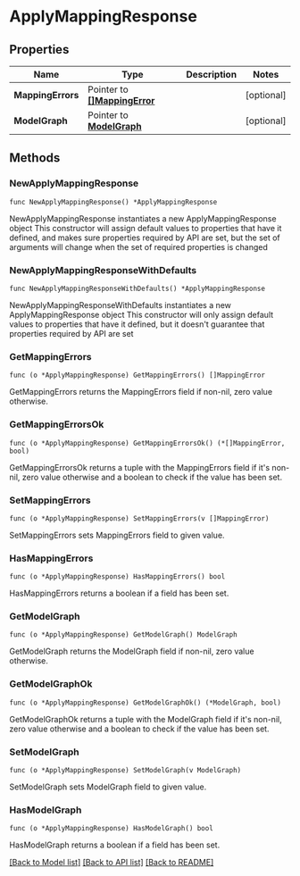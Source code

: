 # ApplyMappingResponse

## Properties

Name | Type | Description | Notes
------------ | ------------- | ------------- | -------------
**MappingErrors** | Pointer to [**[]MappingError**](MappingError.md) |  | [optional] 
**ModelGraph** | Pointer to [**ModelGraph**](ModelGraph.md) |  | [optional] 

## Methods

### NewApplyMappingResponse

`func NewApplyMappingResponse() *ApplyMappingResponse`

NewApplyMappingResponse instantiates a new ApplyMappingResponse object
This constructor will assign default values to properties that have it defined,
and makes sure properties required by API are set, but the set of arguments
will change when the set of required properties is changed

### NewApplyMappingResponseWithDefaults

`func NewApplyMappingResponseWithDefaults() *ApplyMappingResponse`

NewApplyMappingResponseWithDefaults instantiates a new ApplyMappingResponse object
This constructor will only assign default values to properties that have it defined,
but it doesn't guarantee that properties required by API are set

### GetMappingErrors

`func (o *ApplyMappingResponse) GetMappingErrors() []MappingError`

GetMappingErrors returns the MappingErrors field if non-nil, zero value otherwise.

### GetMappingErrorsOk

`func (o *ApplyMappingResponse) GetMappingErrorsOk() (*[]MappingError, bool)`

GetMappingErrorsOk returns a tuple with the MappingErrors field if it's non-nil, zero value otherwise
and a boolean to check if the value has been set.

### SetMappingErrors

`func (o *ApplyMappingResponse) SetMappingErrors(v []MappingError)`

SetMappingErrors sets MappingErrors field to given value.

### HasMappingErrors

`func (o *ApplyMappingResponse) HasMappingErrors() bool`

HasMappingErrors returns a boolean if a field has been set.

### GetModelGraph

`func (o *ApplyMappingResponse) GetModelGraph() ModelGraph`

GetModelGraph returns the ModelGraph field if non-nil, zero value otherwise.

### GetModelGraphOk

`func (o *ApplyMappingResponse) GetModelGraphOk() (*ModelGraph, bool)`

GetModelGraphOk returns a tuple with the ModelGraph field if it's non-nil, zero value otherwise
and a boolean to check if the value has been set.

### SetModelGraph

`func (o *ApplyMappingResponse) SetModelGraph(v ModelGraph)`

SetModelGraph sets ModelGraph field to given value.

### HasModelGraph

`func (o *ApplyMappingResponse) HasModelGraph() bool`

HasModelGraph returns a boolean if a field has been set.


[[Back to Model list]](../README.md#documentation-for-models) [[Back to API list]](../README.md#documentation-for-api-endpoints) [[Back to README]](../README.md)


